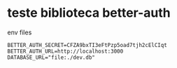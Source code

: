 # teste biblioteca better-auth


env files
```
BETTER_AUTH_SECRET=CFZA9bxTI3eFtPzp5oad7tjh2cElCIqt
BETTER_AUTH_URL=http://localhost:3000
DATABASE_URL="file:./dev.db"
```
